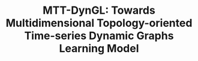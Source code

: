 ---
title: "MTT-DynGL: Towards Multidimensional Topology-oriented Time-series Dynamic Graphs Learning Model"
authors:
  - "Chen Shi"
  - "Yujie Mao"
  - "Yiding Shen"
  - "Wenli Xiong"
  - "Feng Liu"
  - "Chenhui Li"
  - "Changbo Wang"
image: 2023_icdm_mtt_dyngl.png
venue: "IEEE International Conference on Data Mining 2023 (ICDM 2023), 2023 (CCF B)"
paper: 
video: 
code: 
website: 
tag:
  - Data Mining
---